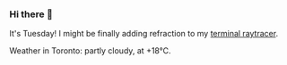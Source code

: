 ### Hi there :wave:

It's Tuesday! I might be finally adding refraction to my [terminal raytracer](https://github.com/bewuethr/bash-raytracer).

Weather in Toronto: partly cloudy, at +18°C.
